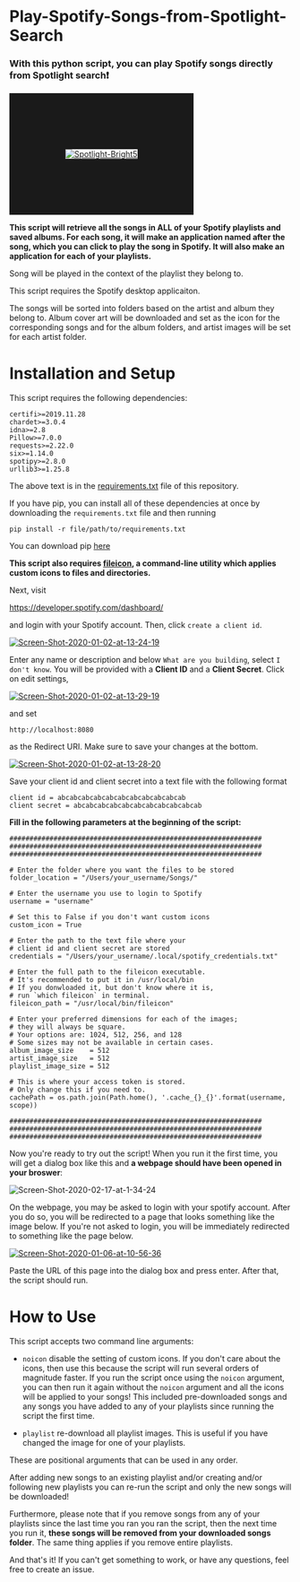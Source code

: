 # Play-Spotify-Songs-from-Spotlight-Search

### With this python script, you can play Spotify songs directly from Spotlight search:heavy_exclamation_mark:

<a href="https://ibb.co/tBQWfCt"><img src="https://i.ibb.co/b1Q8hdZ/Spotlight-Bright5.gif" alt="Spotlight-Bright5" border="100"></a>

**This script will retrieve all the songs in ALL of your Spotify playlists and saved albums. For each song, it will make an application named after the song, which you can click to play the song in Spotify. It will also make an application for each of your playlists.**

Song will be played in the context of the playlist they belong to.

This script requires the Spotify desktop applicaiton.

The songs will be sorted into folders based on the artist and album they belong to. Album cover art will be downloaded and set as the icon for the corresponding songs and for the album folders, and artist images will be set for each artist folder.

# Installation and Setup

This script requires the following dependencies:
```
certifi>=2019.11.28
chardet>=3.0.4
idna>=2.8
Pillow>=7.0.0
requests>=2.22.0
six>=1.14.0
spotipy>=2.8.0
urllib3>=1.25.8
```
The above text is in the [requirements.txt](https://github.com/Peter-Schorn/Play-Spotify-Songs-from-Spotlight-Search/blob/master/requirements.txt) file of this repository.

If you have pip, you can install all of these dependencies at once by downloading the `requirements.txt` file and then running
```
pip install -r file/path/to/requirements.txt
```
You can download pip [here](https://pip.pypa.io/en/stable/installing/)

**This script also requires [fileicon](https://github.com/mklement0/fileicon), a command-line utility which applies custom icons to files and directories.**

Next, visit

https://developer.spotify.com/dashboard/

and login with your Spotify account. Then, click `create a client id`.  

<a href="https://ibb.co/0DJBt4G"><img src="https://i.ibb.co/4mNsdvV/Screen-Shot-2020-01-02-at-13-24-19.png" alt="Screen-Shot-2020-01-02-at-13-24-19" border="0"></a>

Enter any name or description and below `What are you building`, select `I don't know`. You will be provided with a **Client ID** and a **Client Secret**. Click on edit settings, 

<a href="https://ibb.co/MZ250x4"><img src="https://i.ibb.co/Xj2kRrg/Screen-Shot-2020-01-02-at-13-29-19.png" alt="Screen-Shot-2020-01-02-at-13-29-19" border="0"></a>

and set 
```
http://localhost:8080
```
as the Redirect URI. Make sure to save your changes at the bottom.

<a href="https://ibb.co/zFmhVjh"><img src="https://i.ibb.co/KD5jxRj/Screen-Shot-2020-01-02-at-13-28-20.png" alt="Screen-Shot-2020-01-02-at-13-28-20" border="0"></a>

Save your client id and client secret into a text file with the following format
```
client id = abcabcabcabcabcabcabcabcabcabcab
client secret = abcabcabcabcabcabcabcabcabcabcab
```

**Fill in the following parameters at the beginning of the script:**
```
###############################################################
###############################################################
###############################################################

# Enter the folder where you want the files to be stored
folder_location = "/Users/your_username/Songs/"

# Enter the username you use to login to Spotify
username = "username"

# Set this to False if you don't want custom icons
custom_icon = True

# Enter the path to the text file where your
# client id and client secret are stored
credentials = "/Users/your_username/.local/spotify_credentials.txt"

# Enter the full path to the fileicon executable.
# It's recommended to put it in /usr/local/bin
# If you donwloaded it, but don't know where it is,
# run `which fileicon` in terminal.
fileicon_path = "/usr/local/bin/fileicon"

# Enter your preferred dimensions for each of the images;
# they will always be square.
# Your options are: 1024, 512, 256, and 128
# Some sizes may not be available in certain cases.
album_image_size    = 512
artist_image_size   = 512
playlist_image_size = 512

# This is where your access token is stored.
# Only change this if you need to.
cachePath = os.path.join(Path.home(), '.cache_{}_{}'.format(username, scope))

###############################################################
###############################################################
###############################################################
```

Now you're ready to try out the script! When you run it the first time, you will get a dialog box like this and **a webpage should have been opened in your broswer**:

<img src="https://i.ibb.co/zxXZJHc/Screen-Shot-2020-02-17-at-1-34-24.png" alt="Screen-Shot-2020-02-17-at-1-34-24" border="0">

On the webpage, you may be asked to login with your spotify account. After you do so, you will be redirected to a page that looks something like the image below. If you're not asked to login, you will be immediately redirected to something like the page below.

<a href="https://ibb.co/GFR5JTX"><img src="https://i.ibb.co/KmWrGwY/Screen-Shot-2020-01-06-at-10-56-36.png" alt="Screen-Shot-2020-01-06-at-10-56-36" border="0"></a>

Paste the URL of this page into the dialog box and press enter. After that, the script should run. 

# How to Use

This script accepts two command line arguments: 

 - `noicon` disable the setting of custom icons. If you don't care about the icons, then use this because the script will run several orders of magnitude faster. If you run the script once using the `noicon` argument, you can then run it again without the `noicon` argument and all the icons will be applied to your songs! This included pre-downloaded songs and any songs you have added to any of your playlists since running the script the first time.
 
 - `playlist` re-download all playlist images. This is useful if you have changed the image for one of your playlists.
 
These are positional arguments that can be used in any order.
 

After adding new songs to an existing playlist and/or creating and/or following new playlists you can re-run the script and only the new songs will be downloaded!

Furthermore, please note that if you remove songs from any of your playlists since the last time you ran you ran the script, then the next time you run it, **these songs will be removed from your downloaded songs folder**. The same thing applies if you remove entire playlists.


And that's it! If you can't get something to work, or have any questions, feel free to create an issue.
